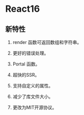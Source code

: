 # React16

## 新特性

1. render 函数可返回数组和字符串。

2. 更好的错误处理。

3. Portal 函数。

4. 超快的SSR。

5. 支持自定义的属性。

6. 减少了库文件大小。

7. 更改为MIT开源协议。
